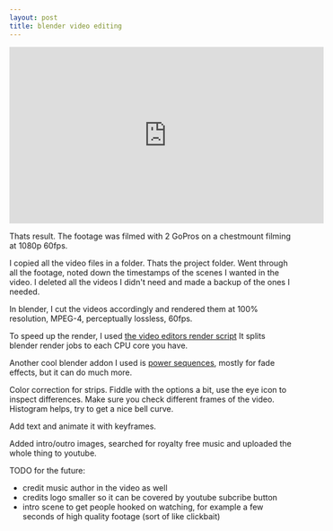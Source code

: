 ```yaml
---
layout: post
title: blender video editing
---
```


<center>
  <iframe width="560" height="315" src="https://www.youtube.com/embed/l4PZEEHZelg" frameborder="0" allow="accelerometer; autoplay; encrypted-media; gyroscope; picture-in-picture" allowfullscreen></iframe>
</center>

Thats result. The footage was filmed with 2 GoPros on a chestmount filming at
1080p 60fps.

I copied all the video files in a folder. Thats the project folder. Went
through all the footage, noted down the timestamps of the scenes I wanted
in the video. I deleted all the videos I didn't need and made a backup
of the ones I needed.

In blender, I cut the videos accordingly and rendered them at 100%
resolution, MPEG-4, perceptually lossless, 60fps.

To speed up the render, I used [the video editors render script](https://github.com/mikeycal/the-video-editors-render-script-for-blender)
It splits blender render jobs to each CPU core you have.

Another cool blender addon I used is [power sequences](https://github.com/GDquest/Blender-power-sequencer),
mostly for fade effects, but it can do much more.

Color correction for strips. Fiddle with the options a bit, use the eye
icon to inspect differences. Make sure you check different frames
of the video. Histogram helps, try to get a nice bell curve.

Add text and animate it with keyframes.

Added intro/outro images, searched for royalty free music and uploaded
the whole thing to youtube.

TODO for the future:

* credit music author in the video as well
* credits logo smaller so it can be covered by youtube subcribe button
* intro scene to get people hooked on watching, for example a few
seconds of high quality footage (sort of like clickbait)
